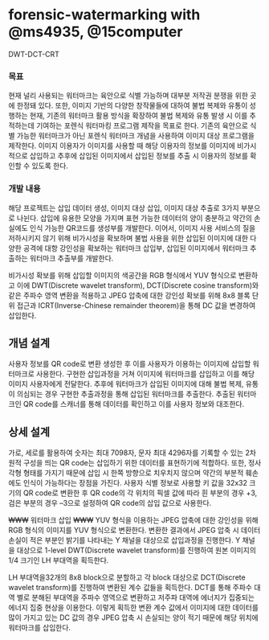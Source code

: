 # forensic-watermarking with @ms4935, @15computer
DWT-DCT-CRT


### 목표
  
현재 널리 사용되는 워터마크는 육안으로 식별 가능하며 대부분 저작권 분쟁을 위한 곳에 한정돼 있다. 
또한, 이미지 기반의 다양한 창작물들에 대하여 불법 복제와 유통이 성행하는 현재, 기존의 워터마크 활용 방식을 확장하여 불법 복제와 유통 발생 시 이를 추적하는데 기여하는 포렌식 워터마킹 프로그램 제작을 목표로 한다. 
기존의 육안으로 식별 가능한 워터마크가 아닌 포렌식 워터마크 개념을 사용하여 이미지 대상 프로그램을 제작한다. 
이미지 이용자가 이미지를 사용할 때 해당 이용자의 정보를 이미지에 비가시적으로 삽입하고 추후에 삽입된 이미지에서 삽입된 정보를 추출 시 이용자의 정보를 확인할 수 있도록 한다.


### 개발 내용

해당 프로젝트는 삽입 데이터 생성, 이미지 대상 삽입, 이미지 대상 추출로 3가지 부분으로 나뉜다. 삽입에 유용한 모양을 가지며 표현 가능한 데이터의 양이 충분하고 약간의 손실에도 인식 가능한 QR코드를 생성부를 개발한다. 이어서, 이미지 사용 서비스의 질을 저하시키지 않기 위해 비가시성을 확보하며 불법 사용을 위한 삽입된 이미지에 대한 다양한 공격에 대항 강인성을 확보하는 워터마크 삽입부, 삽입된 이미지에서 워터마크 추출하는 워터마크 추출부를 개발한다.  

비가시성 확보를 위해 삽입할 이미지의 색공간을 RGB 형식에서 YUV 형식으로 변환하고 이에 DWT(Discrete wavelet transform), DCT(Discrete cosine transform)와 같은 주파수 영역 변환을 적용하고 JPEG 압축에 대한 강인성 확보를 위해 8x8 블록 단위 접근과 ICRT(Inverse-Chinese remainder theorem)을 통해 DC 값을 변경하여 삽입한다. 



## 개념 설계

사용자 정보를 QR code로 변환 생성한 후 이를 사용자가 이용하는 이미지에 삽입할 워터마크로 사용한다. 구현한 삽입과정을 거쳐 이미지에 워터마크를 삽입하고 이를 해당 이미지 사용자에게 전달한다. 추후에 워터마크가 삽입된 이미지에 대해 불법 복제, 유통이 의심되는 경우 구현한 추출과정을 통해 삽입된 워터마크를 추출한다. 추출된 워터마크인 QR code를 스캐너를 통해 데이터를 확인하고 이를 사용자 정보와 대조한다.


## 상세 설계
가로, 세로를 활용하여 숫자는 최대 7098자, 문자 최대 4296자를 기록할 수 있는 2차원적 구성을 띄는 QR code는 삽입하기 위한 데이터를 표현하기에 적합하다. 또한, 정사각형 형태를 가지기 때문에 삽입 시 한쪽 방향으로 치우치지 않으며 약간의 부분적 훼손에도 인식이 가능하다는 장점을 가진다. 사용자 식별 정보로 사용할 키 값을 32x32 크기의 QR code로 변환한 후 QR code의 각 위치의 픽셀 값에 따라 흰 부분의 경우 +3, 검은 부분의 경우 –3으로 설정하여 QR code의 삽입 값으로 사용한다. 

₩₩₩ 워터마크 삽입 ₩₩₩
 YUV 형식을 이용하는 JPEG 압축에 대한 강인성을 위해 RGB 형식의 이미지를 YUV 형식으로 변환한다. 변환한 결과에서 JPEG 압축 시 데이터 손실이 적은 부분인 밝기를 나타내는 Y 채널을 대상으로 삽입과정을 진행한다. Y 채널을 대상으로 1-level DWT(Discrete wavelet transform)를 진행하여 원본 이미지의 1/4 크기인 LH 부대역을 획득한다.

 LH 부대역을32개의 8x8 block으로 분할하고 각 block 대상으로 DCT(Discrete wavelet transform)를 진행하여 변환된 계수 값들을 획득한다. DCT를 통해 주파수 대역 별로 분해된 부대역을 주파수 영역으로 변환하고 저주파 대역에 에너지가 집중되는 에너지 집중 현상을 이용한다. 이렇게 획득한 변환 계수 값에서 이미지에 대한 데이터를 많이 가지고 있는 DC 값의 경우 JPEG 압축 시 손실되는 양이 적기 때문에 해당 위치에 워터마크를 삽입한다. 

